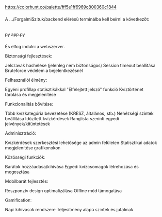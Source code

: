 https://colorhunt.co/palette/fff5e1ff6969c800360c1844


#####
A .../ForgalmiSzituk/backend elérésű terminálba kell beírni a következőt:

######

py app.py


###

És elfog indulni a webszerver.


Biztonsági fejlesztések:

Jelszavak hashelése (jelenleg nem biztonságos)
Session timeout beállítása
Bruteforce védelem a bejelentkezésnél


Felhasználói élmény:

Egyéni profillap statisztikákkal
"Elfelejtett jelszó" funkció
Kvíztörténet tárolása és megjelenítése


Funkcionalitás bővítése:

Több kvízkategória bevezetése (KRESZ, általános, stb.)
Nehézségi szintek beállítása
Időzített kvízkérdések
Ranglista szerinti egyedi jelvények/kitüntetések


Adminisztráció:

Kvízkérdések szerkesztési lehetősége az admin felületen
Statisztikai adatok megjelenítése grafikonokon


Közösségi funkciók:

Barátok hozzáadása/kihívása
Egyedi kvízcsomagok létrehozása és megosztása


Mobilbarát fejlesztés:

Reszponzív design optimalizálása
Offline mód támogatása


Gamification:

Napi kihívások rendszere
Teljesítmény alapú szintek és jutalmak
